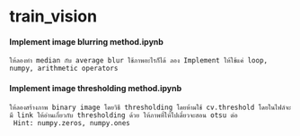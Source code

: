 # train_vision


#### Implement image blurring method.ipynb 

    ให้ลองทำ median กับ average blur ใช้ภาพอะไรก็ได้ ลอง Implement ให้ใช้แค่ loop, numpy, arithmetic operators
    

#### Implement image thresholding method.ipynb 
    
    ให้ลองสร้างภาพ binary image โดยวิธี thresholding โดยห้ามใช้ cv.threshold โดยในไฟล์จะมี link ให้อ่านเกี่ยวกับ thresholding ด้วย ให้ภาพที่ให้ไปเดี๋ยวจะสอน otsu ต่อ 
     Hint: numpy.zeros, numpy.ones
